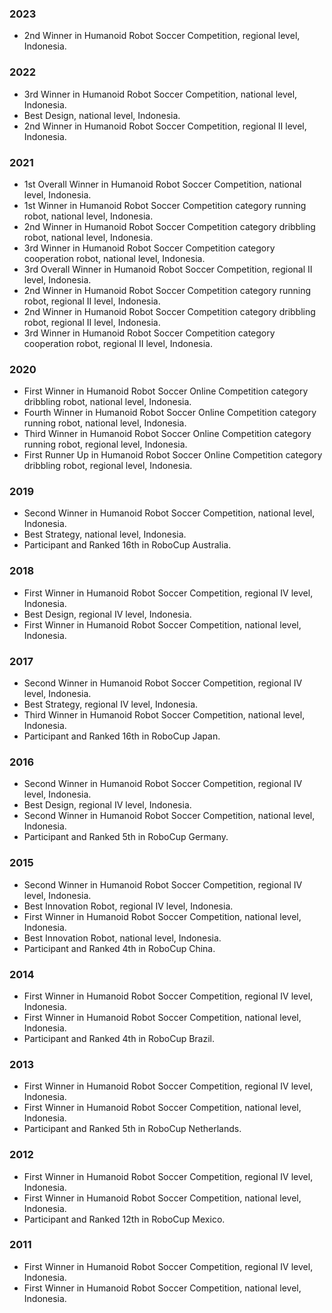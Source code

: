 ### 2023
- 2nd Winner in Humanoid Robot Soccer Competition, regional level, Indonesia.

### 2022
- 3rd Winner in Humanoid Robot Soccer Competition, national level, Indonesia.
- Best Design, national level, Indonesia.
- 2nd Winner in Humanoid Robot Soccer Competition, regional II level, Indonesia.

### 2021
- 1st Overall Winner in Humanoid Robot Soccer Competition, national level, Indonesia.
- 1st Winner in Humanoid Robot Soccer Competition category running robot, national level, Indonesia.
- 2nd Winner in Humanoid Robot Soccer Competition category dribbling robot, national level, Indonesia.
- 3rd Winner in Humanoid Robot Soccer Competition category cooperation robot, national level, Indonesia.
- 3rd Overall Winner in Humanoid Robot Soccer Competition, regional II level, Indonesia.
- 2nd Winner in Humanoid Robot Soccer Competition category running robot, regional II level, Indonesia.
- 2nd Winner in Humanoid Robot Soccer Competition category dribbling robot, regional II level, Indonesia.
- 3rd Winner in Humanoid Robot Soccer Competition category cooperation robot, regional II level, Indonesia.

### 2020
- First Winner in Humanoid Robot Soccer Online Competition category dribbling robot, national level, Indonesia.
- Fourth Winner in Humanoid Robot Soccer Online Competition category running robot, national level, Indonesia.
- Third Winner in Humanoid Robot Soccer Online Competition category running robot, regional level, Indonesia.
- First Runner Up in Humanoid Robot Soccer Online Competition category dribbling robot, regional level, Indonesia.

### 2019
- Second Winner in Humanoid Robot Soccer Competition, national level, Indonesia.
- Best Strategy, national level, Indonesia.
- Participant and Ranked 16th in RoboCup Australia.

### 2018
- First Winner in Humanoid Robot Soccer Competition, regional IV level, Indonesia.
- Best Design, regional IV level, Indonesia.
- First Winner in Humanoid Robot Soccer Competition, national level, Indonesia.

### 2017
- Second Winner in Humanoid Robot Soccer Competition, regional IV level, Indonesia.
- Best Strategy, regional IV level, Indonesia.
- Third Winner in Humanoid Robot Soccer Competition, national level, Indonesia.
- Participant and Ranked 16th in RoboCup Japan.

### 2016
- Second Winner in Humanoid Robot Soccer Competition, regional IV level, Indonesia.
- Best Design, regional IV level, Indonesia.
- Second Winner in Humanoid Robot Soccer Competition, national level, Indonesia.
- Participant and Ranked 5th in RoboCup Germany.

### 2015
- Second Winner in Humanoid Robot Soccer Competition, regional IV level, Indonesia.
- Best Innovation Robot, regional IV level, Indonesia.
- First Winner in Humanoid Robot Soccer Competition, national level, Indonesia.
- Best Innovation Robot, national level, Indonesia.
- Participant and Ranked 4th in RoboCup China.

### 2014
- First Winner in Humanoid Robot Soccer Competition, regional IV level, Indonesia.
- First Winner in Humanoid Robot Soccer Competition, national level, Indonesia.
- Participant and Ranked 4th in RoboCup Brazil.

### 2013
- First Winner in Humanoid Robot Soccer Competition, regional IV level, Indonesia.
- First Winner in Humanoid Robot Soccer Competition, national level, Indonesia.
- Participant and Ranked 5th in RoboCup Netherlands.

### 2012
- First Winner in Humanoid Robot Soccer Competition, regional IV level, Indonesia.
- First Winner in Humanoid Robot Soccer Competition, national level, Indonesia.
- Participant and Ranked 12th in RoboCup Mexico.

### 2011
- First Winner in Humanoid Robot Soccer Competition, regional IV level, Indonesia.
- First Winner in Humanoid Robot Soccer Competition, national level, Indonesia.
